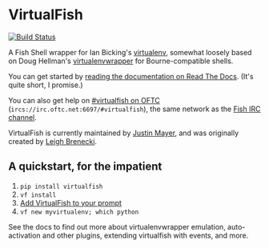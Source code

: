 # VirtualFish

[![Build Status](https://img.shields.io/github/workflow/status/justinmayer/virtualfish/build)](https://github.com/justinmayer/virtualfish/actions)

A Fish Shell wrapper for Ian Bicking's [virtualenv](https://virtualenv.pypa.io/en/latest/), somewhat loosely based on Doug Hellman's [virtualenvwrapper](https://bitbucket.org/dhellmann/virtualenvwrapper) for Bourne-compatible shells.

You can get started by [reading the documentation on Read The Docs](http://virtualfish.readthedocs.org/en/latest/). (It's quite short, I promise.)

You can also get help on [#virtualfish on OFTC](https://webchat.oftc.net/?randomnick=1&channels=virtualfish) (`ircs://irc.oftc.net:6697/#virtualfish`), the same network as the [Fish IRC channel](https://webchat.oftc.net/?randomnick=1&channels=fish).

VirtualFish is currently maintained by [Justin Mayer](https://justinmayer.com/), and was originally created by [Leigh Brenecki](https://leigh.net.au/).

## A quickstart, for the impatient

1. `pip install virtualfish`
2. `vf install`
3. [Add VirtualFish to your prompt](https://virtualfish.readthedocs.org/en/latest/install.html#customizing-your-fish-prompt)
4. `vf new myvirtualenv; which python`

See the docs to find out more about virtualenvwrapper emulation, auto-activation and other plugins, extending virtualfish with events, and more.
